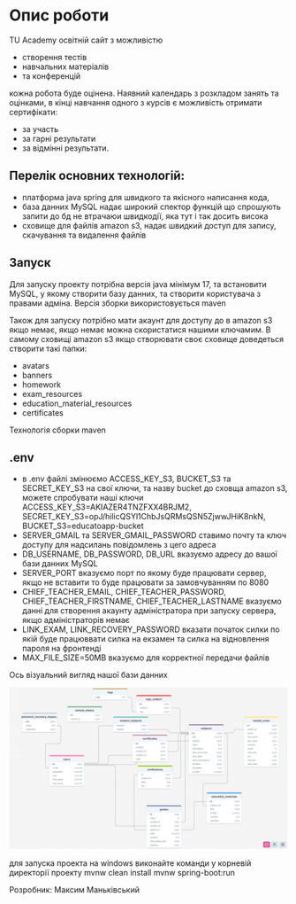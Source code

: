 # Опис роботи
TU Academy освітній сайт з можливістю 
- створення тестів 
- навчальних матеріалів 
- та конференцій 

кожна робота буде оцінена. Наявний календарь з розкладом занять та оцінками, в кінці навчання одного з курсів є можливість отримати сертифікати: 
- за участь
- за гарні результати
- за відмінні результати.

## Перелік основних технологій:
- платформа java spring для швидкого та якісного написання кода,
- база данних MySQL надає широкий спектор функцій що спрошують запити до бд не втрачаюи швидкодії, яка тут і так досить висока
- сховище для файлів amazon s3, надає швидкий доступ для запису, скачування та видалення файлів

## Запуск

Для запуску проекту потрібна версія java мінімум 17, та встановити MySQL, у якому створити базу данних, та створити користувача з правами адміна. Версія зборки використовується maven

Також для запуску потрібно мати акаунт для доступу до в amazon s3 якщо немає, якщо немає можна скористатися нашими ключамим.
В самому сховищі amazon s3 якщо створювати своє сховище доведеться створити такі папки:
- avatars
- banners
- homework
- exam_resources
- education_material_resources
- certificates

Технологія сборки maven

## .env
- в .env файлі змінюємо ACCESS_KEY_S3, BUCKET_S3 та SECRET_KEY_S3 на свої ключи, та назву bucket до сховща amazon s3, можете спробувати наші ключи ACCESS_KEY_S3=AKIAZER4TNZFXX4BRJM2, SECRET_KEY_S3=opJ/hilicQSYl1ChbJsQRMsQSN5ZjwwJHiK8nkN, BUCKET_S3=educatoapp-bucket
- SERVER_GMAIL та SERVER_GMAIL_PASSWORD ставимо почту та ключ доступу для надсилань повідомлень з цего адреса
- DB_USERNAME, DB_PASSWORD, DB_URL вказуємо адресу до вашої бази данних MySQL
- SERVER_PORT вказуємо порт по якому буде працювати сервер, якщо не вставити то буде працювати за замовчуванням по 8080
- CHIEF_TEACHER_EMAIL, CHIEF_TEACHER_PASSWORD, CHIEF_TEACHER_FIRSTNAME, CHIEF_TEACHER_LASTNAME вказуємо данні для створення акаунту адміністратора при запуску сервера, якщо адміністраторів немає
- LINK_EXAM, LINK_RECOVERY_PASSWORD вказати початок силки по якій буде працюввати силка на екзамен та силка на відновлення пароля на фронтенді
- MAX_FILE_SIZE=50MB вказуємо для корректної передачи файлів

Ось візуальний вигляд нашої бази данних

![img.png](img.png)

для запуска проекта на windows виконайте команди у корневій директорії проекту
mvnw clean install
mvnw spring-boot:run

Розробник: Максим Маньківський
